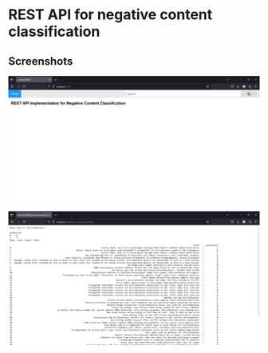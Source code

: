 # REST API for negative content classification
## Screenshots
![](https://github.com/sora-ix9/rest_api_for_classification/blob/main/screenshots/screenshot1.png)
![](https://github.com/sora-ix9/rest_api_for_classification/blob/main/screenshots/screenshot2.png)

